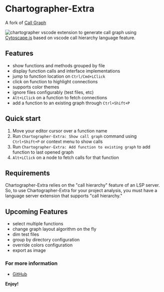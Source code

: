 # Chartographer-Extra

A fork of [Call Graph](https://github.com/beicause/call-graph)

![chartographer](https://github.com/gusztavj/vscode-chartographer-improved/master/assets/call-graph.png)
vscode extension to generate call graph using [Cytoscape.js](https://js.cytoscape.org/) based on vscode call hierarchy language feature.

## Features

* show functions and methods grouped by file
* display function calls and interface implementations
* jump to function location on `Ctrl/Cmd+LClick`
* click on function to highlight connections
* supports color themes
* ignore files configurably (test files, etc)
* `Alt+LClick` on a function to fetch connections
* add a function to an existing graph through `Ctrl+Shift+P`

## Quick start

1. Move your editor cursor over a function name
2. Run `Chartographer-Extra: Show call graph` command using `Ctrl+Shift+P` or context menu to show calls
3. Run `Chartographer-Extra: Add function to existing graph` to add function to last opened graph
4. `Alt+LClick` on a node to fetch calls for that function

## Requirements

Chartographer-Extra relies on the "call hierarchy" feature of an LSP server. So, to use Chartographer-Extra for your project analysis, you must have a language server extension that supports "call hierarchy."

## Upcoming Features

* select multiple functions
* change graph layout algorithm on the fly
* dim test files
* group by directory configuration
* override colors configuration
* export as image

### For more information

* [GitHub](https://github.com/gusztavj/vscode-chartographer-improved)

**Enjoy!**
